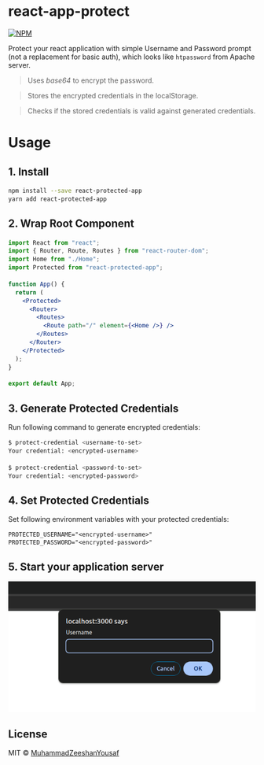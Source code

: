# react-app-protect

[![NPM](https://img.shields.io/npm/v/react-app-protect.svg)](https://www.npmjs.com/package/react-protected-app)

Protect your react application with simple Username and Password prompt (not a replacement for basic auth), which looks like `htpassword` from Apache server.

> Uses _base64_ to encrypt the password.

> Stores the encrypted credentials in the localStorage.

> Checks if the stored credentials is valid against generated credentials.

# Usage

## 1. Install

```bash
npm install --save react-protected-app
yarn add react-protected-app
```

## 2. Wrap Root Component

```jsx
import React from "react";
import { Router, Route, Routes } from "react-router-dom";
import Home from "./Home";
import Protected from "react-protected-app";

function App() {
  return (
    <Protected>
      <Router>
        <Routes>
          <Route path="/" element={<Home />} />
        </Routes>
      </Router>
    </Protected>
  );
}

export default App;
```

## 3. Generate Protected Credentials

Run following command to generate encrypted credentials:

```bash
$ protect-credential <username-to-set>
Your credential: <encrypted-username>

$ protect-credential <password-to-set>
Your credential: <encrypted-password>
```

## 4. Set Protected Credentials

Set following environment variables with your protected credentials:

```
PROTECTED_USERNAME="<encrypted-username>"
PROTECTED_PASSWORD="<encrypted-password>"
```

## 5. Start your application server

![Logo](example.png)

## License

MIT © [MuhammadZeeshanYousaf](https://github.com/MuhammadZeeshanYousaf)
